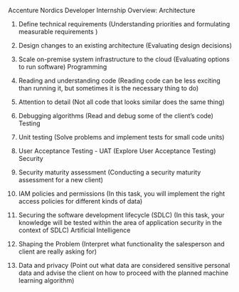 Accenture Nordics Developer Internship
Overview:
    Architecture

1. Define technical requirements (Understanding priorities and formulating measurable requirements )

2. Design changes to an existing architecture (Evaluating design decisions)

3. Scale on-premise system infrastructure to the cloud (Evaluating options to run software)
    Programming

1. Reading and understanding code (Reading code can be less exciting than running it, but sometimes it is the necessary thing to do)

2. Attention to detail (Not all code that looks similar does the same thing)

3. Debugging algorithms (Read and debug some of the client’s code)
 Testing

1. Unit testing (Solve problems and implement tests for small code units)

2. User Acceptance Testing - UAT (Explore User Acceptance Testing)
 Security

1. Security maturity assessment (Conducting a security maturity assessment for a new client)

2. IAM policies and permissions (In this task, you will implement the right access policies for different kinds of data)

3. Securing the software development lifecycle (SDLC) (In this task, your knowledge will be tested within the area of application security in the context of SDLC)
  Artificial Intelligence

1. Shaping the Problem (Interpret what functionality the salesperson and client are really asking for)

2. Data and privacy (Point out what data are considered sensitive personal data and advise the client on how to proceed with the planned machine learning algorithm)
